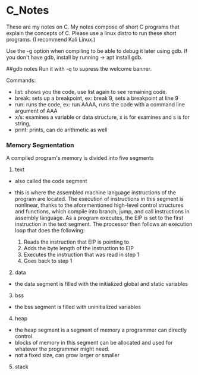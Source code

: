 # C_Notes

These are my notes on C. My notes compose of short C programs that explain
the concepts of C. Please use a linux distro to run these short programs. 
(I recommend Kali Linux.)

Use the -g option when compiling to be able to debug it later using gdb.
If you don't have gdb, install by running -> apt install gdb.

##gdb notes
Run it with -q to supress the welcome banner.

Commands:

* list: shows you the code, use list again to see remaining code.
* break: sets up a breakpoint, ex: break 9, sets a breakpoint at line 9
* run: runs the code, ex: run AAAA, runs the code with a command line argument of AAA
* x/s: examines a variable or data structure, x is for examines and s is for string, 
* print: prints, can do arithmetic as well

### Memory Segmentation
A compiled program's memory is divided into five segments
1. text
 * also called the code segment
 * this is where the assembled machine language instructions of the program are
   located. The execution of instructions in this segment is nonlinear, thanks to    the aforementioned high-level control structures and functions, which compile
   into branch, jump, and call instructions in assembly language. As a program
   executes, the EIP is set to the first instruction in the text segment. The
   processor then follows an execution loop that does the following:
   
   1. Reads the instruction that EIP is pointing to
   2. Adds the byte length of the instruction to EIP
   3. Executes the instruction that was read in step 1
   4. Goes back to step 1
2. data
 * the data segment is filled with the initialized global and static variables
3. bss
 * the bss segment is filled with  uninitialized variables
4. heap
 * the heap segment is a segment of memory a programmer can directly control.
 * blocks of memory in this segment can be allocated and used for whatever the
   programmer might need.
 * not a fixed size, can grow larger or smaller
5. stack
